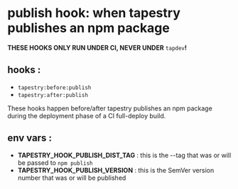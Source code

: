 # publish hook: when tapestry publishes an npm package

**THESE HOOKS ONLY RUN UNDER CI, NEVER UNDER** `tapdev`**!**

## hooks :
* `tapestry:before:publish`
* `tapestry:after:publish`

These hooks happen before/after tapestry publishes an npm package during the deployment phase of a CI full-deploy build.

## env vars :

* **TAPESTRY_HOOK_PUBLISH_DIST_TAG** : this is the --tag that was or will be passed to `npm publish`
* **TAPESTRY_HOOK_PUBLISH_VERSION** : this is the SemVer version number that was or will be published
